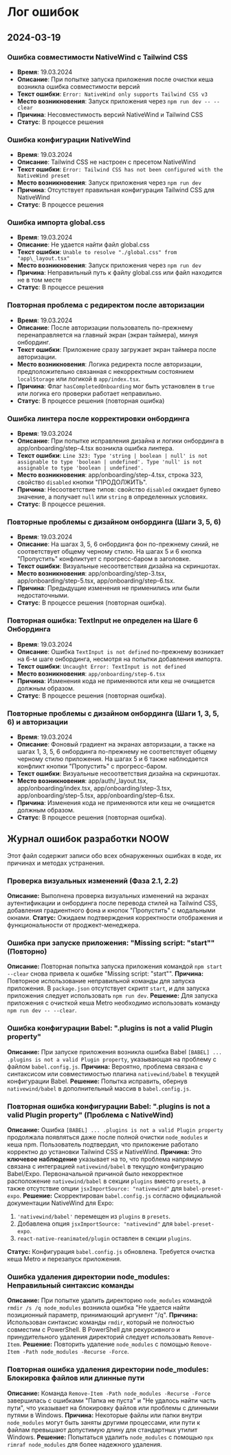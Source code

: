 # Лог ошибок

## 2024-03-19
### Ошибка совместимости NativeWind с Tailwind CSS
- **Время**: 19.03.2024
- **Описание**: При попытке запуска приложения после очистки кеша возникла ошибка совместимости версий
- **Текст ошибки**: `Error: NativeWind only supports Tailwind CSS v3`
- **Место возникновения**: Запуск приложения через `npm run dev -- --clear`
- **Причина**: Несовместимость версий NativeWind и Tailwind CSS
- **Статус**: В процессе решения

### Ошибка конфигурации NativeWind
- **Время**: 19.03.2024
- **Описание**: Tailwind CSS не настроен с пресетом NativeWind
- **Текст ошибки**: `Error: Tailwind CSS has not been configured with the NativeWind preset`
- **Место возникновения**: Запуск приложения через `npm run dev`
- **Причина**: Отсутствует правильная конфигурация Tailwind CSS для NativeWind
- **Статус**: В процессе решения

### Ошибка импорта global.css
- **Время**: 19.03.2024
- **Описание**: Не удается найти файл global.css
- **Текст ошибки**: `Unable to resolve "./global.css" from "app\_layout.tsx"`
- **Место возникновения**: Запуск приложения через `npm run dev`
- **Причина**: Неправильный путь к файлу global.css или файл находится не в том месте
- **Статус**: В процессе решения

### Повторная проблема с редиректом после авторизации
- **Время**: 19.03.2024
- **Описание**: После авторизации пользователь по-прежнему перенаправляется на главный экран (экран таймера), минуя онбординг.
- **Текст ошибки**: Приложение сразу загружает экран таймера после авторизации.
- **Место возникновения**: Логика редиректа после авторизации, предположительно связанная с некорректным состоянием `localStorage` или логикой в `app/index.tsx`.
- **Причина**: Флаг `hasCompletedOnboarding` мог быть установлен в `true` или логика его проверки работает неправильно.
- **Статус**: В процессе решения (повторная ошибка)

### Ошибка линтера после корректировки онбординга
- **Время**: 19.03.2024
- **Описание**: При попытке исправления дизайна и логики онбординга в app/onboarding/step-4.tsx возникла ошибка линтера.
- **Текст ошибки**: `Line 323: Type 'string | boolean | null' is not assignable to type 'boolean | undefined'. Type 'null' is not assignable to type 'boolean | undefined'.`
- **Место возникновения**: app/onboarding/step-4.tsx, строка 323, свойство `disabled` кнопки "ПРОДОЛЖИТЬ".
- **Причина**: Несоответствие типов: свойство `disabled` ожидает булево значение, а получает `null` или `string` в определенных условиях.
- **Статус**: В процессе решения.

### Повторные проблемы с дизайном онбординга (Шаги 3, 5, 6)
- **Время**: 19.03.2024
- **Описание**: На шагах 3, 5, 6 онбординга фон по-прежнему синий, не соответствует общему черному стилю. На шагах 5 и 6 кнопка "Пропустить" конфликтует с прогресс-баром в заголовке.
- **Текст ошибки**: Визуальные несоответствия дизайна на скриншотах.
- **Место возникновения**: app/onboarding/step-3.tsx, app/onboarding/step-5.tsx, app/onboarding/step-6.tsx.
- **Причина**: Предыдущие изменения не применились или были недостаточными.
- **Статус**: В процессе решения (повторная ошибка).

### Повторная ошибка: TextInput не определен на Шаге 6 Онбординга
- **Время**: 19.03.2024
- **Описание**: Ошибка `TextInput is not defined` по-прежнему возникает на 6-м шаге онбординга, несмотря на попытки добавления импорта.
- **Текст ошибки**: `Uncaught Error: TextInput is not defined`
- **Место возникновения**: `app/onboarding/step-6.tsx`
- **Причина**: Изменения кода не применяются или кеш не очищается должным образом.
- **Статус**: В процессе решения (повторная ошибка).

### Повторные проблемы с дизайном онбординга (Шаги 1, 3, 5, 6) и авторизации
- **Время**: 19.03.2024
- **Описание**: Фоновый градиент на экранах авторизации, а также на шагах 1, 3, 5, 6 онбординга по-прежнему не соответствует общему черному стилю приложения. На шагах 5 и 6 также наблюдается конфликт кнопки "Пропустить" с прогресс-баром.
- **Текст ошибки**: Визуальные несоответствия дизайна на скриншотах.
- **Место возникновения**: app/auth/_layout.tsx, app/onboarding/index.tsx, app/onboarding/step-3.tsx, app/onboarding/step-5.tsx, app/onboarding/step-6.tsx.
- **Причина**: Изменения кода не применяются или кеш не очищается должным образом.
- **Статус**: В процессе решения (повторная ошибка).

## Журнал ошибок разработки NOOW

Этот файл содержит записи обо всех обнаруженных ошибках в коде, их причинах и методах устранения. 

### Проверка визуальных изменений (Фаза 2.1, 2.2)

**Описание:** Выполнена проверка визуальных изменений на экранах аутентификации и онбординга после перевода стилей на Tailwind CSS, добавления градиентного фона и кнопок "Пропустить" с модальными окнами.
**Статус:** Ожидаем подтверждения корректности отображения и функциональности от проджект-менеджера. 

### Ошибка при запуске приложения: "Missing script: \"start\"" (Повторно)

**Описание:** Повторная попытка запуска приложения командой `npm start --clear` снова привела к ошибке "Missing script: \"start\"".
**Причина:** Повторное использование неправильной команды для запуска приложения. В `package.json` отсутствует скрипт `start`, и для запуска приложения следует использовать `npm run dev`.
**Решение:** Для запуска приложения с очисткой кеша Metro необходимо использовать команду `npm run dev -- --clear`.

### Ошибка конфигурации Babel: ".plugins is not a valid Plugin property"

**Описание:** При запуске приложения возникла ошибка Babel `[BABEL] ... .plugins is not a valid Plugin property`, указывающая на проблему с файлом `babel.config.js`.
**Причина:** Вероятно, проблема связана с синтаксисом или совместимостью плагина `nativewind/babel` в текущей конфигурации Babel.
**Решение:** Попытка исправить, обернув `nativewind/babel` в дополнительный массив в `babel.config.js`. 

### Повторная ошибка конфигурации Babel: ".plugins is not a valid Plugin property" (Проблема с NativeWind)

**Описание:** Ошибка `[BABEL] ... .plugins is not a valid Plugin property` продолжала появляться даже после полной очистки `node_modules` и кеша npm. Пользователь подтвердил, что приложение работало корректно до установки Tailwind CSS и NativeWind.
**Причина:** Это **ключевое наблюдение** указывает на то, что проблема напрямую связана с интеграцией `nativewind/babel` в текущую конфигурацию Babel/Expo. Первоначальной причиной было некорректное расположение `nativewind/babel` в секции `plugins` вместо `presets`, а также отсутствие опции `jsxImportSource: "nativewind"` для `babel-preset-expo`.
**Решение:** Скорректирован `babel.config.js` согласно официальной документации NativeWind для Expo:
1. `'nativewind/babel'` перемещен из `plugins` в `presets`.
2. Добавлена опция `jsxImportSource: "nativewind"` для `babel-preset-expo`.
3. `react-native-reanimated/plugin` оставлен в секции `plugins`.

**Статус:** Конфигурация `babel.config.js` обновлена. Требуется очистка кеша Metro и перезапуск приложения.

### Ошибка удаления директории node_modules: Неправильный синтаксис команды

**Описание:** При попытке удалить директорию `node_modules` командой `rmdir /s /q node_modules` возникла ошибка "Не удается найти позиционный параметр, принимающий аргумент \"/q\".
**Причина:** Использован синтаксис команды `rmdir`, который не полностью совместим с PowerShell. В PowerShell для рекурсивного и принудительного удаления директорий следует использовать `Remove-Item`.
**Решение:** Повторить удаление `node_modules` с помощью `Remove-Item -Path node_modules -Recurse -Force`. 

### Повторная ошибка удаления директории node_modules: Блокировка файлов или длинные пути

**Описание:** Команда `Remove-Item -Path node_modules -Recurse -Force` завершилась с ошибками "Папка не пуста" и "Не удалось найти часть пути", что указывает на блокировку файлов или проблемы с длинными путями в Windows.
**Причина:** Некоторые файлы или папки внутри `node_modules` могут быть заняты другими процессами, или пути к файлам превышают допустимую длину для стандартных утилит Windows.
**Решение:** Попытаться удалить `node_modules` с помощью `npx rimraf node_modules` для более надежного удаления. 